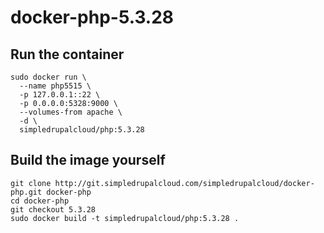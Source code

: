 docker-php-5.3.28
=================

Run the container
-----------------

    sudo docker run \
      --name php5515 \
      -p 127.0.0.1::22 \
      -p 0.0.0.0:5328:9000 \
      --volumes-from apache \
      -d \
      simpledrupalcloud/php:5.3.28

Build the image yourself
------------------------

    git clone http://git.simpledrupalcloud.com/simpledrupalcloud/docker-php.git docker-php
    cd docker-php
    git checkout 5.3.28
    sudo docker build -t simpledrupalcloud/php:5.3.28 .